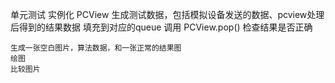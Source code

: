 单元测试
    实例化 PCView
    生成测试数据，包括模拟设备发送的数据、pcview处理后得到的结果数据
    填充到对应的queue
    调用 PCView.pop()
    检查结果是否正确

    生成一张空白图片，算法数据，和一张正常的结果图
    绘图
    比较图片

    

